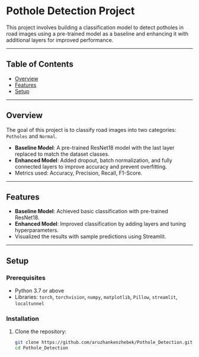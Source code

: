 # Pothole Detection Project

This project involves building a classification model to detect potholes in road images using a pre-trained model as a baseline and enhancing it with additional layers for improved performance.

---

## Table of Contents
- [Overview](#overview)
- [Features](#features)
- [Setup](#setup)

---

## Overview
The goal of this project is to classify road images into two categories: `Potholes` and `Normal`. 
- **Baseline Model**: A pre-trained ResNet18 model with the last layer replaced to match the dataset classes.
- **Enhanced Model**: Added dropout, batch normalization, and fully connected layers to improve accuracy and prevent overfitting.
- Metrics used: Accuracy, Precision, Recall, F1-Score.

---

## Features
- **Baseline Model**: Achieved basic classification with pre-trained ResNet18.
- **Enhanced Model**: Improved classification by adding layers and tuning hyperparameters.
- Visualized the results with sample predictions using Streamlit.

---

## Setup
### Prerequisites
- Python 3.7 or above
- Libraries: `torch`, `torchvision`, `numpy`, `matplotlib`, `Pillow`, `streamlit`, `localtunnel`

### Installation
1. Clone the repository:
   ```bash
   git clone https://github.com/aruzhankenzhebek/Pothole_Detection.git
   cd Pothole_Detection
